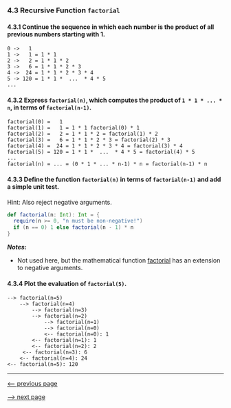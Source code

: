 ### 4.3 Recursive Function `factorial`

#### 4.3.1 Continue the sequence in which each number is the product of all previous numbers starting with 1.

```
0 ->   1 
1 ->   1 = 1 * 1
2 ->   2 = 1 * 1 * 2
3 ->   6 = 1 * 1 * 2 * 3
4 ->  24 = 1 * 1 * 2 * 3 * 4
5 -> 120 = 1 * 1 *  ...  * 4 * 5
...
```

#### 4.3.2 Express `factorial(n)`, which computes the product of `1 * 1 * ... * n`, in terms of `factorial(n-1)`.

```
factorial(0) = 	 1
factorial(1) = 	 1 = 1 * 1 factorial(0) * 1
factorial(2) = 	 2 = 1 * 1 * 2 = factorial(1) * 2
factorial(3) = 	 6 = 1 * 1 * 2 * 3 = factorial(2) * 3
factorial(4) =  24 = 1 * 1 * 2 * 3 * 4 = factorial(3) * 4
factorial(5) = 120 = 1 * 1 *  ...  * 4 * 5 = factorial(4) * 5
...
factorial(n) = ... = (0 * 1 * ... * n-1) * n = factorial(n-1) * n
```

#### 4.3.3 Define the function `factorial(n)` in terms of `factorial(n-1)` and add a simple unit test.

Hint: Also reject negative arguments.

```scala
def factorial(n: Int): Int = {
  require(n >= 0, "n must be non-negative!")
  if (n == 0) 1 else factorial(n - 1) * n
}
```

___Notes:___

* Not used here, but the mathematical function [factorial](https://en.wikipedia.org/wiki/Factorial) has an extension to negative arguments.

#### 4.3.4 Plot the evaluation of `factorial(5)`.

```
--> factorial(n=5)
    --> factorial(n=4)
        --> factorial(n=3)
	    --> factorial(n=2)
	        --> factorial(n=1)
		    --> factorial(n=0)
		    <-- factorial(n=0): 1
		<-- factorial(n=1): 1
	    <-- factorial(n=2): 2
	 <-- factorial(n=3): 6
    <-- factorial(n=4): 24
<-- factorial(n=5): 120
```

------------------

[<-- previous page](ch4_2_recursive_sum.md)

[--> next page](ch4_4_recursive_add.md)

